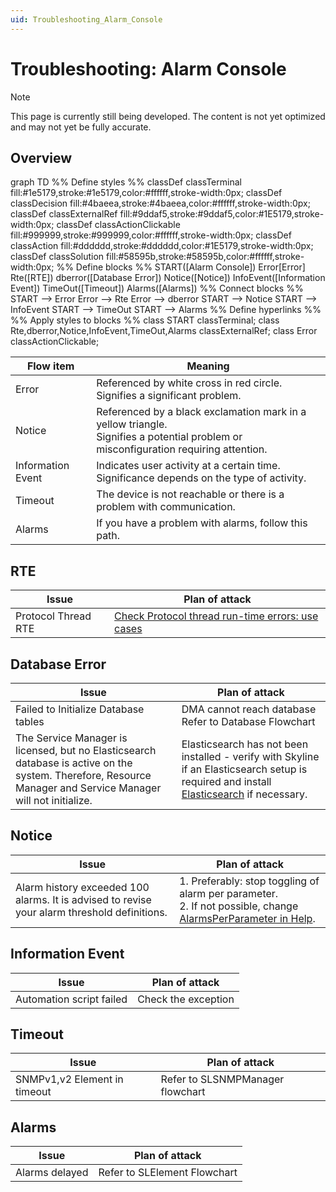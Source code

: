 ```yaml
---
uid: Troubleshooting_Alarm_Console
---
```


# Troubleshooting: Alarm Console

> [!NOTE]
> This page is currently still being developed. The content is not yet optimized and may not yet be fully accurate.

## Overview

<div class="mermaid">
graph TD
    %% Define styles %%
    classDef classTerminal fill:#1e5179,stroke:#1e5179,color:#ffffff,stroke-width:0px;
    classDef classDecision fill:#4baeea,stroke:#4baeea,color:#ffffff,stroke-width:0px;
    classDef classExternalRef fill:#9ddaf5,stroke:#9ddaf5,color:#1E5179,stroke-width:0px;
    classDef classActionClickable fill:#999999,stroke:#999999,color:#ffffff,stroke-width:0px;
    classDef classAction fill:#dddddd,stroke:#dddddd,color:#1E5179,stroke-width:0px;
    classDef classSolution fill:#58595b,stroke:#58595b,color:#ffffff,stroke-width:0px;
    %% Define blocks %%
    START([Alarm Console])
    Error[Error]
    Rte([RTE])
    dberror([Database Error])
    Notice([Notice])
    InfoEvent([Information Event])
    TimeOut([Timeout])
    Alarms([Alarms])
    %% Connect blocks %%
    START --> Error
    Error --> Rte
    Error --> dberror
    START --> Notice
    START --> InfoEvent
    START --> TimeOut
    START --> Alarms
    %% Define hyperlinks %%
    %% Apply styles to blocks %%
    class START classTerminal;
    class Rte,dberror,Notice,InfoEvent,TimeOut,Alarms classExternalRef;
    class Error classActionClickable;
</div>

<!-- Comment: add link to RTEs -->

| **Flow item** | **Meaning** |
|--|--|
| Error | Referenced by white cross in red circle. <br> Signifies a significant problem. |
| Notice | Referenced by a black exclamation mark in a yellow triangle. <br> Signifies a potential problem or misconfiguration requiring attention. |
| Information Event | Indicates user activity at a certain time. <br> Significance depends on the type of activity. |
| Timeout | The device is not reachable or there is a problem with communication. |
| Alarms | If you have a problem with alarms, follow this path. |

## RTE

| **Issue** | **Plan of attack** |
|--|--|
| Protocol Thread RTE | [Check Protocol thread run-time errors: use cases](xref:Protocol_thread_run_time_errors_use_cases) |

## Database Error

| **Issue** | **Plan of attack** |
|--|--|
| Failed to Initialize Database tables | DMA cannot reach database <br> Refer to Database Flowchart |
| The Service Manager is licensed, but no Elasticsearch database is active on the system. Therefore, Resource Manager and Service Manager will not initialize. |Elasticsearch has not been installed - verify with Skyline if an Elasticsearch setup is required and install [Elasticsearch](xref:Elasticsearch_database) if necessary. |

<!-- Comment: link to Database Flowchart is missing -->

## Notice

| **Issue** | **Plan of attack** |
|--|--|
| Alarm history exceeded 100 alarms. It is advised to revise your alarm threshold definitions. | 1. Preferably: stop toggling of alarm per parameter. <br> 2. If not possible, change [AlarmsPerParameter in Help](xref:MaintenanceSettings_xml). |

## Information Event

| **Issue** | **Plan of attack** |
|--|--|
| Automation script failed | Check the exception |

## Timeout

| **Issue** | **Plan of attack** |
|--|--|
| SNMPv1,v2 Element in timeout | Refer to SLSNMPManager flowchart |

<!-- Comment: Flowchart link here when SLSNMPManager troubleshooting flowchart has been added -->

## Alarms
| **Issue** | **Plan of attack** |
|--|--|
| Alarms delayed | Refer to SLElement Flowchart |

<!-- Comment: Flowchart link here when SLElement troubleshooting flowchart has been added -->